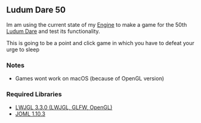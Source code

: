## Ludum Dare 50
Im am using the current state of my [Engine](https://github.com/PhoenixofForce/LWJGL_Engine) to make a game for the 50th [Ludum Dare](https://ldjam.com/events/ludum-dare/50) and test its functionality.

This is going to be a point and click game in which you have to defeat your urge to sleep 

### Notes
* Games wont work on macOS (because of OpenGL version)

### Required Libraries
* [LWJGL 3.3.0 (LWJGL, GLFW, OpenGL)](https://www.lwjgl.org/download)
* [JOML 1.10.3](https://github.com/JOML-CI/JOML)
